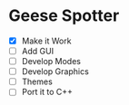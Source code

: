 # Geese Spotter


- [x] Make it Work
- [ ] Add GUI
- [ ] Develop Modes
- [ ] Develop Graphics
- [ ] Themes
- [ ] Port it to C++
